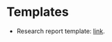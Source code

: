 # Templates

- Research report template: [link](https://docs.google.com/document/d/1XsYWC7isbiums9jqjzddHIkDjvxqKNvf/edit?usp=sharing&ouid=107532686553826856276&rtpof=true&sd=true).

